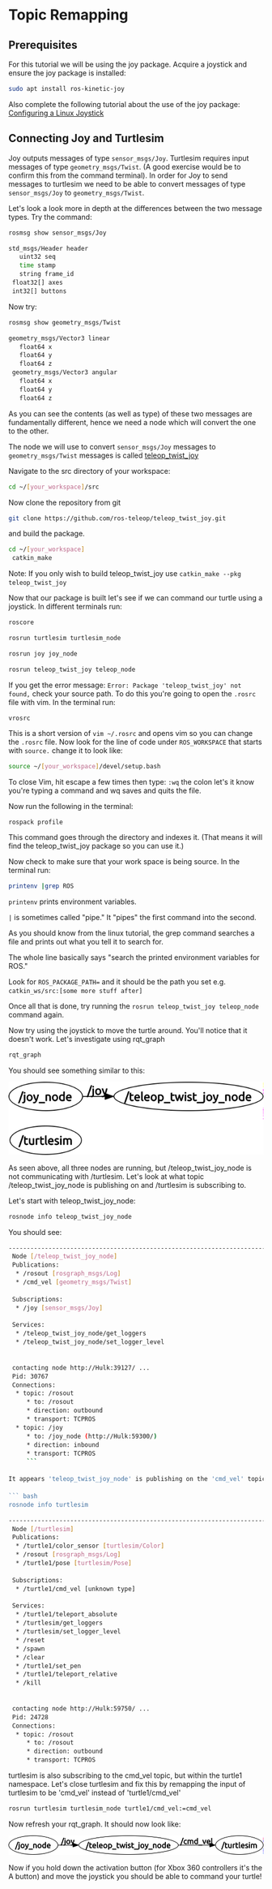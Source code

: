 # Topic Remapping

## Prerequisites
For this tutorial we will be using the joy package.  Acquire a joystick and ensure the joy package is installed:

``` bash
sudo apt install ros-kinetic-joy
```

Also complete the following tutorial about the use of the joy package:
[Configuring a Linux Joystick](https://wiki.ros.org/joy/Tutorials/ConfiguringALinuxJoystick)

## Connecting Joy and Turtlesim
Joy outputs messages of type `sensor_msgs/Joy`.  Turtlesim requires input messages of type `geometry_msgs/Twist`. (A good exercise would be to confirm this from the command terminal).  In order for Joy to send messages to turtlesim we need to be able to convert messages of type `sensor_msgs/Joy` to `geometry_msgs/Twist`.

Let's look a look more in depth at the differences between the two message types. Try the command:

``` bash
rosmsg show sensor_msgs/Joy
```

``` bash
std_msgs/Header header
   uint32 seq
   time stamp
   string frame_id
 float32[] axes
 int32[] buttons
 ```

Now try:
``` bash
rosmsg show geometry_msgs/Twist
```

``` bash
geometry_msgs/Vector3 linear
   float64 x
   float64 y
   float64 z
 geometry_msgs/Vector3 angular
   float64 x
   float64 y
   float64 z
```

As you can see the contents (as well as type) of these two messages are fundamentally different, hence we need a node which will convert the one to the other.

The node we will use to convert `sensor_msgs/Joy` messages to `geometry_msgs/Twist` messages is called [teleop_twist_joy](https://wiki.ros.org/teleop_twist_joy)

Navigate to the src directory of your workspace:
``` bash
cd ~/[your_workspace]/src
```
Now clone the repository from git
``` bash
git clone https://github.com/ros-teleop/teleop_twist_joy.git
```

and build the package.
``` bash
cd ~/[your_workspace]
 catkin_make
 ```

Note: If you only wish to build teleop_twist_joy use `catkin_make --pkg teleop_twist_joy`

Now that our package is built let's see if we can command our turtle using a joystick.  In different terminals run:
``` bash
roscore
```

``` bash
rosrun turtlesim turtlesim_node
```

``` bash
rosrun joy joy_node
```

``` bash
rosrun teleop_twist_joy teleop_node
```

If you get the error message: `Error: Package 'teleop_twist_joy' not found,` check your source path.
To do this you're going to open the `.rosrc` file with vim.  In the terminal run:

``` bashrc
vrosrc
```

This is a short version of `vim ~/.rosrc` and opens vim so you can change the `.rosrc` file.
Now look for the line of code under `ROS_WORKSPACE` that starts with `source.` change it to look like:

``` bash
source ~/[your_workspace]/devel/setup.bash
```

To close Vim, hit escape a few times then type: `:wq` the colon let's it know you're typing a command and wq saves and quits the file.

Now run the following in the terminal:

``` bash
rospack profile
```

This command goes through the directory and indexes it.  (That means it will find the teleop_twist_joy package so you can use it.)

Now check to make sure that your work space is being source.  In the terminal run:

``` bash
printenv |grep ROS
```

`printenv` prints environment variables.

`|` is sometimes called "pipe." It "pipes" the first command into the second.

As you should know from the linux tutorial, the grep command searches a file and prints out what you tell it to search for.

The whole line basically says "search the printed environment variables for ROS."

Look for `ROS_PACKAGE_PATH=` and it should be the path you set e.g. `catkin_ws/src:[some more stuff after]`

Once all that is done, try running the `rosrun teleop_twist_joy teleop_node` command again.


Now try using the joystick to move the turtle around.  You'll notice that it doesn't work.  Let's investigate using rqt_graph

``` bash
rqt_graph
```

You should see something similar to this:

![rosgraph.png](figures/rosgraph.png)

As seen above, all three nodes are running, but /teleop_twist_joy_node is not communicating with /turtlesim.  Let's look at what topic /teleop_twist_joy_node is publishing on and /turtlesim is subscribing to.

Let's start with teleop_twist_joy_node:

``` bash
rosnode info teleop_twist_joy_node
```

You should see:

``` bash
--------------------------------------------------------------------------------
 Node [/teleop_twist_joy_node]
 Publications:
  * /rosout [rosgraph_msgs/Log]
  * /cmd_vel [geometry_msgs/Twist]

 Subscriptions:
  * /joy [sensor_msgs/Joy]

 Services:
  * /teleop_twist_joy_node/get_loggers
  * /teleop_twist_joy_node/set_logger_level


 contacting node http://Hulk:39127/ ...
 Pid: 30767
 Connections:
  * topic: /rosout
     * to: /rosout
     * direction: outbound
     * transport: TCPROS
  * topic: /joy
     * to: /joy_node (http://Hulk:59300/)
     * direction: inbound
     * transport: TCPROS
     ```

It appears 'teleop_twist_joy_node' is publishing on the 'cmd_vel' topic. Let's see what turtlesim is subscribing to:

``` bash
rosnode info turtlesim
```

``` bash
--------------------------------------------------------------------------------
 Node [/turtlesim]
 Publications:
  * /turtle1/color_sensor [turtlesim/Color]
  * /rosout [rosgraph_msgs/Log]
  * /turtle1/pose [turtlesim/Pose]

 Subscriptions:
  * /turtle1/cmd_vel [unknown type]

 Services:
  * /turtle1/teleport_absolute
  * /turtlesim/get_loggers
  * /turtlesim/set_logger_level
  * /reset
  * /spawn
  * /clear
  * /turtle1/set_pen
  * /turtle1/teleport_relative
  * /kill


 contacting node http://Hulk:59750/ ...
 Pid: 24728
 Connections:
  * topic: /rosout
     * to: /rosout
     * direction: outbound
     * transport: TCPROS
```

turtlesim is also subscribing to the cmd_vel topic, but within the turtle1 namespace.  Let's close turtlesim and fix this by remapping the input of turtlesim to be 'cmd_vel' instead of 'turtle1/cmd_vel'
``` bash
rosrun turtlesim turtlesim_node turtle1/cmd_vel:=cmd_vel
```

Now refresh your rqt_graph.  It should now look like:

![rosgraph2.png](figures/rosgraph2.png)

Now if you hold down the activation button (for Xbox 360 controllers it's the A button) and move the joystick you should be able to command your turtle!
